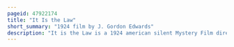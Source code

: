 ```yaml
---
pageid: 47922174
title: "It Is the Law"
short_summary: "1924 film by J. Gordon Edwards"
description: "It is the Law is a 1924 american silent Mystery Film directed by J. Gordon Edwards and arthur Hohl herbert Heyes and Mona palma. It is a Film Adaptation of the 1922 Broadway Play of the same Name by Elmer Rice itself based on a Novel by Hayden Talbot. The Film tells the Story of Ruth Allen who married Justin Victor over competing Suitor Albert Woodruff. Woodruff seeks Revenge for this slight by murdering a Drifter who resembles him and enjoining Victor in the Murder. Woodruff Attempts to renew his Courtship of Allen via an assumed Identity but she sees through his Disguise. Once Victor is freed from Prison he murders Woodruff and goes free because his Conviction is in double Danger."
---
```

